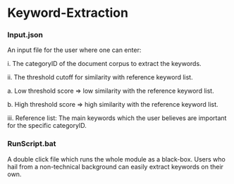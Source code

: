 # Keyword-Extraction

### Input.json

An input file for the user where one can enter:

i. The categoryID of the document corpus to extract the keywords.

ii. The threshold cutoff for similarity with reference keyword list.

a. Low threshold score => low similarity with the reference keyword list.
    
b. High threshold score => high similarity with the reference keyword list.
    
iii. Reference list: The main keywords which the user believes are important for the specific categoryID.



### RunScript.bat

A double click file which runs the whole module as a black-box. Users who hail from a non-technical background can easily extract keywords on their own.


